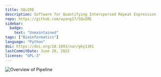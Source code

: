 ```yaml
---
title: SQuIRE
description: Software for Quantifying Interspersed Repeat Expression
repo: https://github.com/wyang17/SQuIRE
sidebar:
  badge:
    text: "Unmaintained"
tags: ["Bioinformatics"]
language: "Python"
doi: https://doi.org/10.1093/nar/gky1301
lastCommitDate: June 20, 2022
license: "GPL-3"
---
```


![Overview of Pipeline](https://github.com/wyang17/SQuIRE/blob/master/images/overview_squire.png)
